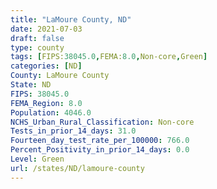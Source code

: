 ```yaml
---
title: "LaMoure County, ND"
date: 2021-07-03
draft: false
type: county
tags: [FIPS:38045.0,FEMA:8.0,Non-core,Green]
categories: [ND]
County: LaMoure County
State: ND
FIPS: 38045.0
FEMA_Region: 8.0
Population: 4046.0
NCHS_Urban_Rural_Classification: Non-core
Tests_in_prior_14_days: 31.0
Fourteen_day_test_rate_per_100000: 766.0
Percent_Positivity_in_prior_14_days: 0.0
Level: Green
url: /states/ND/lamoure-county
---
```



